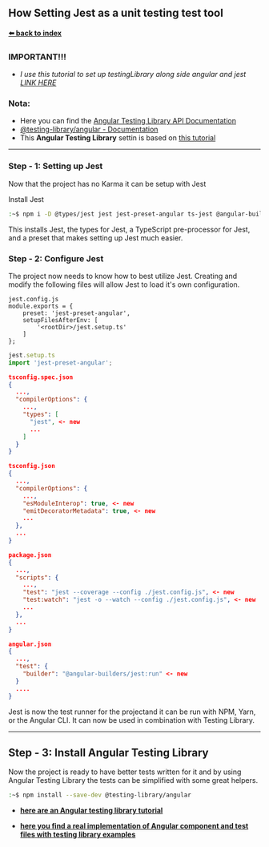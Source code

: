 ## How Setting Jest as a unit testing test tool

**[⬅️ back to index](./00_index.md)**

### IMPORTANT!!! 
- *I use this tutorial to set up testingLibrary along side angular and jest* [*_LINK HERE_*](https://www.unicorn-utterances.com/posts/writing-better-angular-tests/)


### Nota:
  - Here you can find the [Angular Testing Library API Documentation](https://testing-library.com/docs/angular-testing-library/api)
  - [@testing-library/angular - Documentation](https://www.npmjs.com/package/@testing-library/angular)
  - This **Angular Testing Library** settin is based on [this tutorial](https://www.unicorn-utterances.com/posts/writing-better-angular-tests/)
-----


### Step - 1:  Setting up Jest
Now that the project has no Karma it can be setup with Jest

Install Jest
```bash
:~$ npm i -D @types/jest jest jest-preset-angular ts-jest @angular-builders/jest
```
This installs Jest, the types for Jest, a TypeScript pre-processor for Jest, and a preset that makes setting up Jest much easier.

### Step - 2: Configure Jest
The project now needs to know how to best utilize Jest. Creating and modify the following files will allow Jest to load it's own configuration.


```JS
jest.config.js
module.exports = {
    preset: 'jest-preset-angular',
    setupFilesAfterEnv: [
        '<rootDir>/jest.setup.ts'
    ]
};
```
```ts
jest.setup.ts
import 'jest-preset-angular';
```
```JSON
tsconfig.spec.json
{
  ...,
  "compilerOptions": {
    ...,
    "types": [
      "jest", <- new
      ...
    ]
  }
}
```
```JSON
tsconfig.json
{
  ...,
  "compilerOptions": {
    ...,
    "esModuleInterop": true, <- new
    "emitDecoratorMetadata": true, <- new
    ...
  },
  ...
}
```
```JSON
package.json
{
  ...,
  "scripts": {
    ...,
    "test": "jest --coverage --config ./jest.config.js", <- new
    "test:watch": "jest -o --watch --config ./jest.config.js", <- new
    ...
  },
  ...
}
```
```JSON
angular.json
{
  ...,
  "test": {
    "builder": "@angular-builders/jest:run" <- new
  }
  ....
}
```
Jest is now the test runner for the projectand it can be run with NPM, Yarn, or the Angular CLI. It can now be used in combination with Testing Library.

------

## Step - 3: Install Angular Testing Library
Now the project is ready to have better tests written for it and by using Angular Testing Library the tests can be simplified with some great helpers.

```bash
:~$ npm install --save-dev @testing-library/angular
```
- [**here are an Angular testing library tutorial**](https://timdeschryver.dev/blog/good-testing-practices-with-angular-testing-library)

- [**here you find a real implementation of Angular component and test files with testing library examples**](https://github.com/testing-library/angular-testing-library/tree/master/apps/example-app/app/examples)
